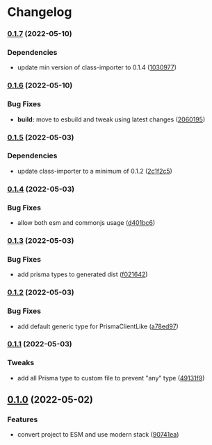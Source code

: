 # Changelog

### [0.1.7](https://github.com/V-ed/prisma-fixtures/compare/prisma-fixtures-v0.1.6...prisma-fixtures-v0.1.7) (2022-05-10)


### Dependencies

* update min version of class-importer to 0.1.4 ([1030977](https://github.com/V-ed/prisma-fixtures/commit/1030977c07fc2f6b47fec1d0ef97787aa6221e2f))

### [0.1.6](https://github.com/V-ed/prisma-fixtures/compare/prisma-fixtures-v0.1.5...prisma-fixtures-v0.1.6) (2022-05-10)


### Bug Fixes

* **build:** move to esbuild and tweak using latest changes ([2060195](https://github.com/V-ed/prisma-fixtures/commit/2060195a7193166cd300dc463e456f986d0ec248))

### [0.1.5](https://github.com/V-ed/prisma-fixtures/compare/prisma-fixtures-v0.1.4...prisma-fixtures-v0.1.5) (2022-05-03)


### Dependencies

* update class-importer to a minimum of 0.1.2 ([2c1f2c5](https://github.com/V-ed/prisma-fixtures/commit/2c1f2c559fe84162ffe94a5510611d5adae19064))

### [0.1.4](https://github.com/V-ed/prisma-fixtures/compare/prisma-fixtures-v0.1.3...prisma-fixtures-v0.1.4) (2022-05-03)


### Bug Fixes

* allow both esm and commonjs usage ([d401bc6](https://github.com/V-ed/prisma-fixtures/commit/d401bc64f164bc7938b76754fc81ed6b240d2580))

### [0.1.3](https://github.com/V-ed/prisma-fixtures/compare/prisma-fixtures-v0.1.2...prisma-fixtures-v0.1.3) (2022-05-03)


### Bug Fixes

* add prisma types to generated dist ([f021642](https://github.com/V-ed/prisma-fixtures/commit/f021642c03644130cf1de7fb5aaf8880e8665a2c))

### [0.1.2](https://github.com/V-ed/prisma-fixtures/compare/prisma-fixtures-v0.1.1...prisma-fixtures-v0.1.2) (2022-05-03)


### Bug Fixes

* add default generic type for PrismaClientLike ([a78ed97](https://github.com/V-ed/prisma-fixtures/commit/a78ed97b22b5b85cccb9720764d0647c0210482a))

### [0.1.1](https://github.com/V-ed/prisma-fixtures/compare/prisma-fixtures-v0.1.0...prisma-fixtures-v0.1.1) (2022-05-03)


### Tweaks

* add all Prisma type to custom file to prevent "any" type ([49131f9](https://github.com/V-ed/prisma-fixtures/commit/49131f92b8e584da1de73394d877a441be6d9066))

## [0.1.0](https://github.com/V-ed/prisma-fixtures/compare/prisma-fixtures-v0.0.1...prisma-fixtures-v0.1.0) (2022-05-02)


### Features

* convert project to ESM and use modern stack ([90741ea](https://github.com/V-ed/prisma-fixtures/commit/90741eaea41dd46580d70e69de0dabb590f3af54))
